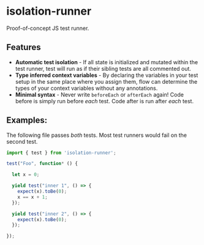 # isolation-runner
Proof-of-concept JS test runner.

## Features

- **Automatic test isolation** - If all state is initialized and mutated within the test runner, test will run as if their sibling tests are all commented out.
- **Type inferred context variables** - By declaring the variables in your test setup in the same place where you assign them, flow can determine the types of your context variables without any annotations.
- **Minimal syntax** - Never write `beforeEach` or `afterEach` again! Code before is simply run before *each* test. Code after is run after *each* test.

## Examples:

The following file passes *both* tests. Most test runners would fail on the second test.

```js
import { test } from 'isolation-runner';

test("Foo", function* () {

  let x = 0;

  yield test("inner 1", () => {
    expect(x).toBe(0);
    x == x + 1;
  });

  yield test("inner 2", () => {
    expect(x).toBe(0);
  });

});
```
